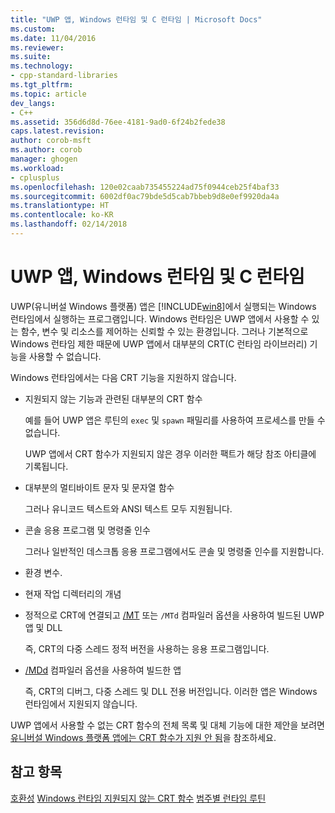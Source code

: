 ```yaml
---
title: "UWP 앱, Windows 런타임 및 C 런타임 | Microsoft Docs"
ms.custom: 
ms.date: 11/04/2016
ms.reviewer: 
ms.suite: 
ms.technology:
- cpp-standard-libraries
ms.tgt_pltfrm: 
ms.topic: article
dev_langs:
- C++
ms.assetid: 356d6d8d-76ee-4181-9ad0-6f24b2fede38
caps.latest.revision: 
author: corob-msft
ms.author: corob
manager: ghogen
ms.workload:
- cplusplus
ms.openlocfilehash: 120e02caab735455224ad75f0944ceb25f4baf33
ms.sourcegitcommit: 6002df0ac79bde5d5cab7bbeb9d8e0ef9920da4a
ms.translationtype: HT
ms.contentlocale: ko-KR
ms.lasthandoff: 02/14/2018
---
```

# <a name="uwp-apps-the-windows-runtime-and-the-c-run-time"></a>UWP 앱, Windows 런타임 및 C 런타임

UWP(유니버설 Windows 플랫폼) 앱은 [!INCLUDE[win8](../build/reference/includes/win8_md.md)]에서 실행되는 Windows 런타임에서 실행하는 프로그램입니다. Windows 런타임은 UWP 앱에서 사용할 수 있는 함수, 변수 및 리소스를 제어하는 신뢰할 수 있는 환경입니다. 그러나 기본적으로 Windows 런타임 제한 때문에 UWP 앱에서 대부분의 CRT(C 런타임 라이브러리) 기능을 사용할 수 없습니다.

Windows 런타임에서는 다음 CRT 기능을 지원하지 않습니다.

- 지원되지 않는 기능과 관련된 대부분의 CRT 함수

   예를 들어 UWP 앱은 루틴의 `exec` 및 `spawn` 패밀리를 사용하여 프로세스를 만들 수 없습니다.

   UWP 앱에서 CRT 함수가 지원되지 않은 경우 이러한 팩트가 해당 참조 아티클에 기록됩니다.

- 대부분의 멀티바이트 문자 및 문자열 함수

   그러나 유니코드 텍스트와 ANSI 텍스트 모두 지원됩니다.

- 콘솔 응용 프로그램 및 명령줄 인수

   그러나 일반적인 데스크톱 응용 프로그램에서도 콘솔 및 명령줄 인수를 지원합니다.

- 환경 변수.

- 현재 작업 디렉터리의 개념

- 정적으로 CRT에 연결되고 [/MT](../build/reference/md-mt-ld-use-run-time-library.md) 또는 `/MTd` 컴파일러 옵션을 사용하여 빌드된 UWP 앱 및 DLL

   즉, CRT의 다중 스레드 정적 버전을 사용하는 응용 프로그램입니다.

- [/MDd](../build/reference/md-mt-ld-use-run-time-library.md) 컴파일러 옵션을 사용하여 빌드한 앱

   즉, CRT의 디버그, 다중 스레드 및 DLL 전용 버전입니다. 이러한 앱은 Windows 런타임에서 지원되지 않습니다.

UWP 앱에서 사용할 수 없는 CRT 함수의 전체 목록 및 대체 기능에 대한 제안을 보려면 [유니버설 Windows 플랫폼 앱에는 CRT 함수가 지원 안 됨](../cppcx/crt-functions-not-supported-in-universal-windows-platform-apps.md)을 참조하세요.

## <a name="see-also"></a>참고 항목
 [호환성](../c-runtime-library/compatibility.md) [Windows 런타임 지원되지 않는 CRT 함수](../c-runtime-library/windows-runtime-unsupported-crt-functions.md) [범주별 런타임 루틴](../c-runtime-library/run-time-routines-by-category.md)